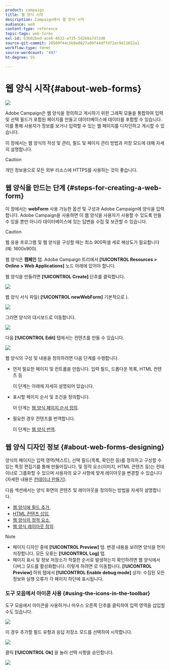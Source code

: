 ```yaml
---
product: campaign
title: 웹 양식 시작
description: Campaign에서 웹 양식 시작
audience: web
content-type: reference
topic-tags: web-forms
exl-id: 63602bed-ace6-4632-a735-5d268a7d72d0
source-git-commit: 20509f44c5b8e0827a09f44dffdf2ec9d11652a1
workflow-type: tm+mt
source-wordcount: '497'
ht-degree: 5%

---
```


# 웹 양식 시작{#about-web-forms}

![](../../assets/common.svg)

Adobe Campaign은 웹 양식을 정의하고 게시하기 위한 그래픽 모듈을 통합하여 입력 및 선택 필드가 포함된 페이지를 만들고 데이터베이스에 데이터를 포함할 수 있습니다. 이를 통해 사용자가 정보를 보거나 입력할 수 있는 웹 페이지를 디자인하고 게시할 수 있습니다.

이 장에서는 웹 양식의 작성 및 관리, 필드 및 페이지 관리 방법과 저장 모드에 대해 자세히 설명합니다.

>[!CAUTION]
>
>개인 정보용으로 모든 외부 리소스에 HTTPS를 사용하는 것이 좋습니다.

## 웹 양식을 만드는 단계 {#steps-for-creating-a-web-form}

이 장에서는 **webForm** 사용 가능한 옵션 및 구성과 Adobe Campaign에 양식을 입력합니다. Adobe Campaign을 사용하면 이 웹 양식을 사용자가 사용할 수 있도록 만들 수 있을 뿐만 아니라 데이터베이스에 있는 답변을 수집 및 보관할 수 있습니다.

>[!CAUTION]
>
>웹 응용 프로그램 및 웹 양식을 구성할 때는 최소 900픽셀 세로 해상도가 필요합니다(예: 1600x900).

웹 양식은 **캠페인** 탭. Adobe Campaign 트리에서 **[!UICONTROL Resources > Online > Web Applications]** 노드 아래에 있어야 합니다.

웹 양식을 만들려면 **[!UICONTROL Create]** 단추를 클릭합니다.

![](assets/webapp_create_new.png)

웹 양식 서식 파일( **[!UICONTROL newWebForm]** 기본적으로 ).

![](assets/s_ncs_admin_survey_select_template.png)

그러면 양식의 대시보드로 이동합니다.

![](assets/webapp_empty_dashboard.png)

다음 **[!UICONTROL Edit]** 탭에서는 컨텐츠를 만들 수 있습니다.

![](assets/webapp_edit_tab.png)

웹 양식의 구성 및 내용을 정의하려면 다음 단계를 수행합니다.

* 먼저 필요한 페이지 및 컨트롤을 만듭니다. 입력 필드, 드롭다운 목록, HTML 컨텐츠 등

   이 단계는 아래에 자세히 설명되어 있습니다.

* 표시할 페이지 순서 및 조건을 정의합니다.

   이 단계는 [웹 양식 페이지 순서 정의](defining-web-forms-page-sequencing.md).

* 필요한 경우 컨텐츠를 번역합니다.

   이 단계는 [웹 양식 번역](translating-a-web-form.md).

## 웹 양식 디자인 정보 {#about-web-forms-designing}

양식의 페이지는 입력 영역(텍스트), 선택 필드(목록, 확인란 등)를 정의하고 구성할 수 있는 특정 편집기를 통해 만들어집니다. 및 정적 요소(이미지, HTML 콘텐츠 등)는 컨테이너로 그룹화할 수 있으며 사용자의 요구 사항에 맞게 레이아웃을 변경할 수 있습니다(자세한 내용은 [컨테이너 만들기](defining-web-forms-layout.md#creating-containers)).

다음 섹션에서는 양식 화면의 콘텐츠 및 레이아웃을 정의하는 방법을 자세히 설명합니다.

* [웹 양식에 필드 추가](adding-fields-to-a-web-form.md),
* [HTML 컨텐츠 삽입](static-elements-in-a-web-form.md#inserting-html-content),
* [웹 양식의 정적 요소](static-elements-in-a-web-form.md),
* [웹 양식 레이아웃 정의](defining-web-forms-layout.md).

>[!NOTE]
>
>* 페이지 디자인 중에 **[!UICONTROL Preview]** 탭. 변경 내용을 보려면 양식을 먼저 저장합니다. 모든 오류는 **[!UICONTROL Log]** 탭.
>* 페이지 표시 및 정보 저장소가 적절한 순서로 발생하는지 확인하려면 웹 양식에서 디버그 모드를 활성화합니다. 이렇게 하려면 로 이동합니다. **[!UICONTROL Preview]** 하위 탭에서 **[!UICONTROL Enable debug mode]** 상자: 수집된 모든 정보와 실행 오류가 각 페이지 하단에 표시됩니다.

>


### 도구 모음에서 아이콘 사용 {#using-the-icons-in-the-toolbar}

도구 모음에서 아이콘을 사용하거나 마우스 오른쪽 단추를 클릭하여 입력 영역을 삽입할 수도 있습니다.

![](assets/s_ncs_admin_webform_add_selection.png)

이 경우 추가할 필드 유형과 응답 저장소 모드를 선택하여 시작합니다.

![](assets/s_ncs_admin_webform_select_storage.png)

클릭 **[!UICONTROL Ok]** 을 눌러 선택 사항을 승인합니다.

![](assets/s_ncs_admin_webform_confirm_storage.png)
